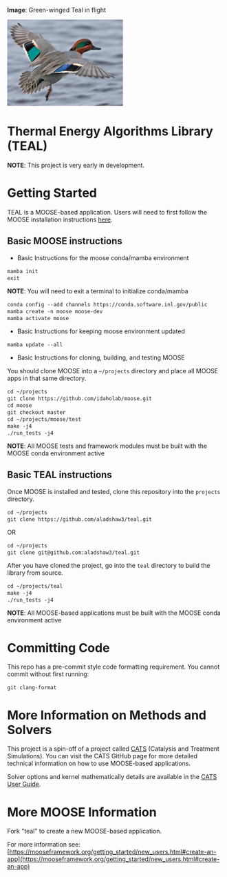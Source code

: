**Image**: Green-winged Teal in flight

<img src="teal-image.jpg" height="200"> 

Thermal Energy Algorithms Library (TEAL)
=====

**NOTE**: This project is very early in development. 

# Getting Started 

TEAL is a MOOSE-based application. Users will need to first follow the MOOSE installation instructions
[here](https://mooseframework.inl.gov/getting_started/installation/index.html). 

## Basic MOOSE instructions 

 - Basic Instructions for the moose conda/mamba environment 
 
```
mamba init
exit
```
**NOTE**: You will need to exit a terminal to initialize conda/mamba

```
conda config --add channels https://conda.software.inl.gov/public
mamba create -n moose moose-dev
mamba activate moose
```

 - Basic Instructions for keeping moose environment updated 
 
```
mamba update --all
```

 - Basic Instructions for cloning, building, and testing MOOSE
 
You should clone MOOSE into a `~/projects` directory and place all MOOSE apps in that same directory. 

```
cd ~/projects
git clone https://github.com/idaholab/moose.git
cd moose 
git checkout master
cd ~/projects/moose/test
make -j4
./run_tests -j4
```

**NOTE**: All MOOSE tests and framework modules must be built with the MOOSE conda environment active 

## Basic TEAL instructions

Once MOOSE is installed and tested, clone this repository into the `projects` directory. 

```
cd ~/projects
git clone https://github.com/aladshaw3/teal.git
```

OR

```
cd ~/projects
git clone git@github.com:aladshaw3/teal.git
```

After you have cloned the project, go into the `teal` directory to build the library from source.

```
cd ~/projects/teal
make -j4
./run_tests -j4
```

**NOTE**: All MOOSE-based applications must be built with the MOOSE conda environment active 


# Committing Code 

This repo has a pre-commit style code formatting requirement. You cannot commit without first running:

```
git clang-format
```

# More Information on Methods and Solvers

This project is a spin-off of a project called [CATS](https://github.com/aladshaw3/cats) (Catalysis and Treatment Simulations). 
You can visit the CATS GitHub page for more detailed technical information on how to use MOOSE-based applications. 

Solver options and kernel mathematically details are available in the [CATS User Guide](https://github.com/aladshaw3/cats/blob/master/CATS-UserGuide-09172022.pdf).

# More MOOSE Information

Fork "teal" to create a new MOOSE-based application.

For more information see: [https://mooseframework.org/getting_started/new_users.html#create-an-app](https://mooseframework.org/getting_started/new_users.html#create-an-app)
